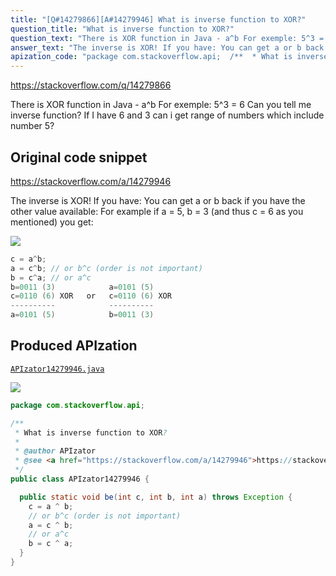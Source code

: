 ```yaml
---
title: "[Q#14279866][A#14279946] What is inverse function to XOR?"
question_title: "What is inverse function to XOR?"
question_text: "There is XOR function in Java - a^b For exemple: 5^3 = 6 Can you tell me inverse function? If I have 6 and 3 can i get range of numbers which include number 5?"
answer_text: "The inverse is XOR! If you have: You can get a or b back if you have the other value available: For example if a = 5, b = 3 (and thus c = 6 as you mentioned) you get:"
apization_code: "package com.stackoverflow.api;  /**  * What is inverse function to XOR?  *  * @author APIzator  * @see <a href=\"https://stackoverflow.com/a/14279946\">https://stackoverflow.com/a/14279946</a>  */ public class APIzator14279946 {    public static void be(int c, int b, int a) throws Exception {     c = a ^ b;     // or b^c (order is not important)     a = c ^ b;     // or a^c     b = c ^ a;   } }"
---
```


https://stackoverflow.com/q/14279866

There is XOR function in Java - a^b
For exemple: 5^3 = 6
Can you tell me inverse function? If I have 6 and 3 can i get range of numbers which include number 5?



## Original code snippet

https://stackoverflow.com/a/14279946

The inverse is XOR!
If you have:
You can get a or b back if you have the other value available:
For example if a = 5, b = 3 (and thus c = 6 as you mentioned) you get:

<div class="code-logo"><img src="/stackoverflow.png" /></div>

```java
c = a^b;
a = c^b; // or b^c (order is not important)
b = c^a; // or a^c
b=0011 (3)            a=0101 (5)
c=0110 (6) XOR   or   c=0110 (6) XOR
----------            ----------
a=0101 (5)            b=0011 (3)
```

## Produced APIzation

[`APIzator14279946.java`](https://github.com/pasqualesalza/apization-temp/raw/main/data/search/APIzator14279946.java)

<div class="code-logo"><img src="/apizator.png" /></div>

```java
package com.stackoverflow.api;

/**
 * What is inverse function to XOR?
 *
 * @author APIzator
 * @see <a href="https://stackoverflow.com/a/14279946">https://stackoverflow.com/a/14279946</a>
 */
public class APIzator14279946 {

  public static void be(int c, int b, int a) throws Exception {
    c = a ^ b;
    // or b^c (order is not important)
    a = c ^ b;
    // or a^c
    b = c ^ a;
  }
}

```